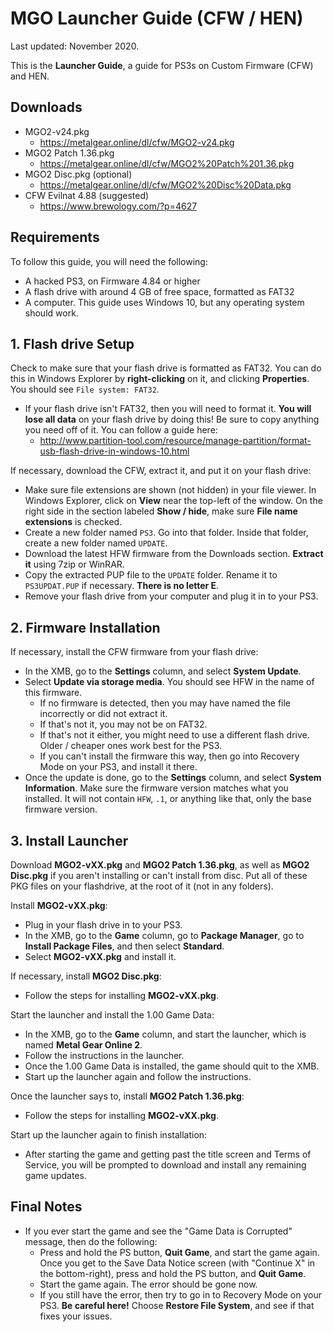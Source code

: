 # MGO Launcher Guide (CFW / HEN)

Last updated: November 2020.

This is the **Launcher Guide**, a guide for PS3s on Custom Firmware (CFW) and HEN.


## Downloads

* MGO2-v24.pkg
  * <https://metalgear.online/dl/cfw/MGO2-v24.pkg> 
* MGO2 Patch 1.36.pkg
  * <https://metalgear.online/dl/cfw/MGO2%20Patch%201.36.pkg>
* MGO2 Disc.pkg (optional)
  * <https://metalgear.online/dl/cfw/MGO2%20Disc%20Data.pkg>
* CFW Evilnat 4.88 (suggested)
  * <https://www.brewology.com/?p=4627>


## Requirements

To follow this guide, you will need the following:

* A hacked PS3, on Firmware 4.84 or higher
* A flash drive with around 4 GB of free space, formatted as FAT32
* A computer. This guide uses Windows 10, but any operating system should work.


## 1. Flash drive Setup

Check to make sure that your flash drive is formatted as FAT32. You can do this in Windows Explorer by **right-clicking** on it, and clicking **Properties**. You should see `File system: FAT32`.
* If your flash drive isn't FAT32, then you will need to format it. **You will lose all data** on your flash drive by doing this! Be sure to copy anything you need off of it. You can follow a guide here:
  * <http://www.partition-tool.com/resource/manage-partition/format-usb-flash-drive-in-windows-10.html>

If necessary, download the CFW, extract it, and put it on your flash drive:

* Make sure file extensions are shown (not hidden) in your file viewer. In Windows Explorer, click on **View** near the top-left of the window. On the right side in the section labeled **Show / hide**, make sure **File name extensions** is checked.
* Create a new folder named `PS3`. Go into that folder. Inside that folder, create a new folder named `UPDATE`.
* Download the latest HFW firmware from the Downloads section. **Extract it** using 7zip or WinRAR.
* Copy the extracted PUP file to the `UPDATE` folder. Rename it to `PS3UPDAT.PUP` if necessary. **There is no letter E**.
* Remove your flash drive from your computer and plug it in to your PS3.


## 2. Firmware Installation

If necessary, install the CFW firmware from your flash drive:

* In the XMB, go to the **Settings** column, and select **System Update**.
* Select **Update via storage media**. You should see HFW in the name of this firmware.
    * If no firmware is detected, then you may have named the file incorrectly or did not extract it.
    * If that's not it, you may not be on FAT32.
    * If that's not it either, you might need to use a different flash drive. Older / cheaper ones work best for the PS3.
    * If you can't install the firmware this way, then go into Recovery Mode on your PS3, and install it there.
* Once the update is done, go to the **Settings** column, and select **System Information**. Make sure the firmware version matches what you installed. It will not contain `HFW`, `.1`, or anything like that, only the base firmware version.


## 3. Install Launcher

Download **MGO2-vXX.pkg** and **MGO2 Patch 1.36.pkg**, as well as **MGO2 Disc.pkg** if you aren't installing or can't install from disc. Put all of these PKG files on your flashdrive, at the root of it (not in any folders).
 
Install **MGO2-vXX.pkg**:

* Plug in your flash drive in to your PS3.
* In the XMB, go to the **Game** column, go to **Package Manager**, go to **Install Package Files**, and then select **Standard**.
* Select **MGO2-vXX.pkg** and install it.

If necessary, install **MGO2 Disc.pkg**:

* Follow the steps for installing **MGO2-vXX.pkg**.

Start the launcher and install the 1.00 Game Data:

* In the XMB, go to the **Game** column, and start the launcher, which is named **Metal Gear Online 2**.
* Follow the instructions in the launcher. 
* Once the 1.00 Game Data is installed, the game should quit to the XMB.
* Start up the launcher again and follow the instructions.

Once the launcher says to, install **MGO2 Patch 1.36.pkg**:

* Follow the steps for installing **MGO2-vXX.pkg**.

Start up the launcher again to finish installation:

* After starting the game and getting past the title screen and Terms of Service, you will be prompted to download and install any remaining game updates.


## Final Notes

* If you ever start the game and see the "Game Data is Corrupted" message, then do the following:
    * Press and hold the PS button, **Quit Game**, and start the game again. Once you get to the Save Data Notice screen (with "Continue X" in the bottom-right), press and hold the PS button, and **Quit Game**.
    * Start the game again. The error should be gone now.
    * If you still have the error, then try to go in to Recovery Mode on your PS3. **Be careful here!** Choose **Restore File System**, and see if that fixes your issues.
